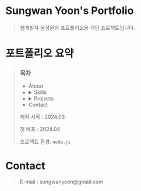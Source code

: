 <H1>Sungwan Yoon's Portfolio</H1>
<BlockQuote>
  웹개발자 윤성완의 포트폴리오용 개인 프로젝트입니다.
</BlockQuote>
<H1>포트폴리오 요약</H1>
<BlockQuote>
  <p>
    <h3>목차</h3>
    <ul>
      <li>About</li>
      <li>
        <details>
          <summary>Skills</summary>
          <ol>
            <li>HTML/CSS</li>
            <li>Javascript</li>
            <li>Jquery</li>
            <li>React</li>
            <li>Java</li>
            <li>Oracle</li>
            <li>Apache-tomcat</li>
            <li>Jeus</li>
          </ol>
        </details>
      </li>
      <li>
        <details>
          <summary>Projects</summary>
          <ol>
            <li>파주시 교통정보센터</li>
            <li>김포시 교통정보센터</li>
            <li>목포시 교통정보센터</li>
            <li>이천시 교통정보센터</li>
          </ol>
        </details>
      </li>
      <li>Contact</li>
    </ul>
  </p>
  <p>제작 시작 : 2024.03</p>
  <p>첫 배포 : 2024.04</p>
  <p>프로젝트 환경: <code>node.js</code></p>
</BlockQuote>
<h1>Contact</h1>
<BlockQuote>
  E-mail : sungwanyoon@gmail.com
</BlockQuote>
